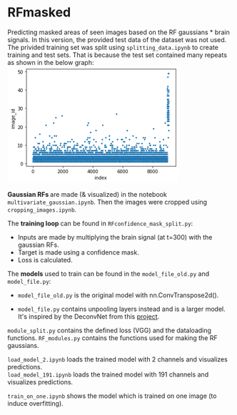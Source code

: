 # RFmasked

Predicting masked areas of seen images based on the RF gaussians * brain signals. In this version, the provided test data of the dataset was not used. The privided training set was split using `splitting_data.ipynb` to create training and test sets. That is because the test set contained many repeats as shown in the below graph:
![imgcount](/imgs_count.png)


<b> Gaussian RFs </b> are made (& visualized) in the notebook `multivariate_gaussian.ipynb`. Then the images were cropped using `cropping_images.ipynb`. 

The <b>training loop </b>can be found in `RFconfidence_mask_split.py`:

- Inputs are made by multiplying the brain signal (at t=300) with the gaussian RFs.
- Target is made using a confidence mask.
- Loss is calculated. 

The <b>models</b> used to train can be found in the `model_file_old.py` and `model_file.py`:

- `model_file_old.py` is the original model with nn.ConvTranspose2d().

- `model_file.py` contains unpooling layers instead and is a larger model. It's inspired by the DeconvNet from this [project](https://github.com/HyeonwooNoh/DeconvNet/tree/master/model).

`module_split.py` contains the defined loss (VGG) and the dataloading functions.
`RF_modules.py` contains the functions used for making the RF gaussians. 

`load_model_2.ipynb` loads the trained model with 2 channels and visualizes predictions. \
`load_model_191.ipynb` loads the trained model with 191 channels and visualizes predictions.

`train_on_one.ipynb` shows the model which is trained on one image (to induce overfitting). 
